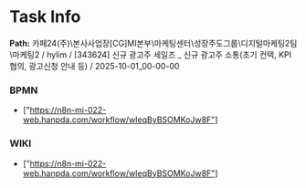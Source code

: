# Task Info

**Path:** 카페24(주)\본사사업장\[CG]MI본부\마케팅센터\성장주도그룹\디지털마케팅2팀\마케팅2 / hylim / [343624] 신규 광고주 세일즈 _ 신규 광고주 소통(초기 컨택, KPI협의, 광고신청 안내 등) / 2025-10-01_00-00-00

### BPMN
- ["https://n8n-mi-022-web.hanpda.com/workflow/wIeqByBSOMKoJw8F"]

### WIKI
- ["https://n8n-mi-022-web.hanpda.com/workflow/wIeqByBSOMKoJw8F"]

